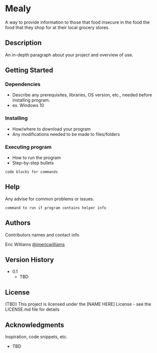# Mealy
A way to provide information to those that food insecure in the food the food that they shop for at their local grocery stores. 
## Description

An in-depth paragraph about your project and overview of use.

## Getting Started

### Dependencies

* Describe any prerequisites, libraries, OS version, etc., needed before installing program.
* ex. Windows 10

### Installing

* How/where to download your program
* Any modifications needed to be made to files/folders

### Executing program

* How to run the program
* Step-by-step bullets
```
code blocks for commands
```

## Help

Any advise for common problems or issues.
```
command to run if program contains helper info
```

## Authors

Contributors names and contact info

Eric Williams
[@imericwilliams](https://github.com/imericwilliams)

## Version History

* 0.1
    * TBD

## License

(TBD) This project is licensed under the [NAME HERE] License - see the LICENSE.md file for details

## Acknowledgments

Inspiration, code snippets, etc.
* TBD

